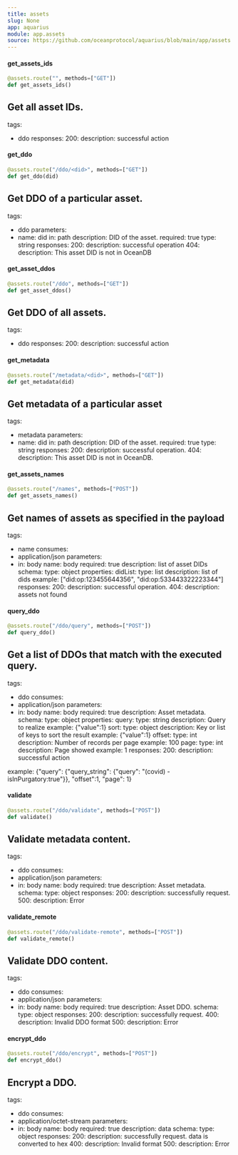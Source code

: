 ```yaml
---
title: assets
slug: None
app: aquarius
module: app.assets
source: https://github.com/oceanprotocol/aquarius/blob/main/app/assets.py
---
```

#### get\_assets\_ids

```python
@assets.route("", methods=["GET"])
def get_assets_ids()
```

Get all asset IDs.
---
tags:
  - ddo
responses:
  200:
    description: successful action

#### get\_ddo

```python
@assets.route("/ddo/<did>", methods=["GET"])
def get_ddo(did)
```

Get DDO of a particular asset.
---
tags:
  - ddo
parameters:
  - name: did
    in: path
    description: DID of the asset.
    required: true
    type: string
responses:
  200:
    description: successful operation
  404:
    description: This asset DID is not in OceanDB

#### get\_asset\_ddos

```python
@assets.route("/ddo", methods=["GET"])
def get_asset_ddos()
```

Get DDO of all assets.
---
tags:
  - ddo
responses:
  200:
    description: successful action

#### get\_metadata

```python
@assets.route("/metadata/<did>", methods=["GET"])
def get_metadata(did)
```

Get metadata of a particular asset
---
tags:
  - metadata
parameters:
  - name: did
    in: path
    description: DID of the asset.
    required: true
    type: string
responses:
  200:
    description: successful operation.
  404:
    description: This asset DID is not in OceanDB.

#### get\_assets\_names

```python
@assets.route("/names", methods=["POST"])
def get_assets_names()
```

Get names of assets as specified in the payload
---
tags:
  - name
consumes:
  - application/json
parameters:
  - in: body
    name: body
    required: true
    description: list of asset DIDs
    schema:
      type: object
      properties:
        didList:
          type: list
          description: list of dids
          example: ["did:op:123455644356", "did:op:533443322223344"]
responses:
  200:
    description: successful operation.
  404:
    description: assets not found

#### query\_ddo

```python
@assets.route("/ddo/query", methods=["POST"])
def query_ddo()
```

Get a list of DDOs that match with the executed query.
---
tags:
  - ddo
consumes:
  - application/json
parameters:
  - in: body
    name: body
    required: true
    description: Asset metadata.
    schema:
      type: object
      properties:
        query:
          type: string
          description: Query to realize
          example: {"value":1}
        sort:
          type: object
          description: Key or list of keys to sort the result
          example: {"value":1}
        offset:
          type: int
          description: Number of records per page
          example: 100
        page:
          type: int
          description: Page showed
          example: 1
responses:
  200:
    description: successful action

example:
    {"query": {"query_string": {"query": "(covid) -isInPurgatory:true"}}, "offset":1, "page": 1}

#### validate

```python
@assets.route("/ddo/validate", methods=["POST"])
def validate()
```

Validate metadata content.
---
tags:
  - ddo
consumes:
  - application/json
parameters:
  - in: body
    name: body
    required: true
    description: Asset metadata.
    schema:
      type: object
responses:
  200:
    description: successfully request.
  500:
    description: Error

#### validate\_remote

```python
@assets.route("/ddo/validate-remote", methods=["POST"])
def validate_remote()
```

Validate DDO content.
---
tags:
  - ddo
consumes:
  - application/json
parameters:
  - in: body
    name: body
    required: true
    description: Asset DDO.
    schema:
      type: object
responses:
  200:
    description: successfully request.
  400:
    description: Invalid DDO format
  500:
    description: Error

#### encrypt\_ddo

```python
@assets.route("/ddo/encrypt", methods=["POST"])
def encrypt_ddo()
```

Encrypt a DDO.
---
tags:
  - ddo
consumes:
  - application/octet-stream
parameters:
  - in: body
    name: body
    required: true
    description: data
    schema:
      type: object
responses:
  200:
    description: successfully request. data is converted to hex
  400:
    description: Invalid format
  500:
    description: Error

